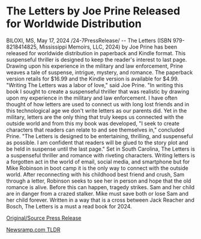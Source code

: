 # The Letters by Joe Prine Released for Worldwide Distribution

BILOXI, MS, May 17, 2024 /24-7PressRelease/ -- The Letters (ISBN 979-8218414825, Mississippi Memoirs, LLC, 2024) by Joe Prine has been released for worldwide distribution in paperback and Kindle format. This suspenseful thriller is designed to keep the reader's interest to last page. Drawing upon his experience in the military and law enforcement, Prine weaves a tale of suspense, intrigue, mystery, and romance. The paperback version retails for $16.99 and the Kindle version is available for $4.99.  "Writing The Letters was a labor of love," said Joe Prine. "In writing this book I sought to create a suspenseful thriller that was realistic by drawing upon my experience in the military and law enforcement. I have often thought of how letters are used to connect us with long lost friends and in this technological age we don't write letters as our parents did. Yet in the military, letters are the only thing that truly keeps us connected with the outside world and from this my book was developed,  "I seek to create characters that readers can relate to and see themselves in," concluded Prine. "The Letters is designed to be entertaining, thrilling, and suspenseful as possible. I am confident that readers will be glued to the story plot and be held in suspense until the last page."  Set in South Carolina, The Letters is a suspenseful thriller and romance with riveting characters. Writing letters is a forgotten act in the world of email, social media, and smartphone but for Mike Robinson in boot camp it is the only way to connect with the outside world. After reconnecting with his childhood best friend and crush, Sam through a letter, Robinson seeks to see her in person and hope that the old romance is alive. Before this can happen, tragedy strikes. Sam and her child are in danger from a crazed stalker. Mike must save both or lose Sam and her child forever. Written in a way that is a cross between Jack Reacher and Bosch, The Letters is a must a read book for 2024. 

[Original/Source Press Release](https://www.24-7pressrelease.com/press-release/510934/the-letters-by-joe-prine-released-for-worldwide-distribution) 

[Newsramp.com TLDR](https://newsramp.com/None) 